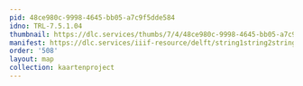 ```yaml
---
pid: 48ce980c-9998-4645-bb05-a7c9f5dde584
idno: TRL-7.5.1.04
thumbnail: https://dlc.services/thumbs/7/4/48ce980c-9998-4645-bb05-a7c9f5dde584/full/400,339/0/default.jpg
manifest: https://dlc.services/iiif-resource/delft/string1string2string3/kaartenproject-2007/TRL-7.5.1.04
order: '508'
layout: map
collection: kaartenproject
---
```

